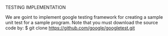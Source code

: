 TESTING IMPLEMENTATION

We are goint to implement google testing framework for creating a sample
unit test for a sample program. Note that you must download the source
code by:
$ git clone https://github.com/google/googletest.git
